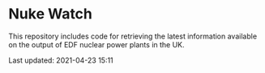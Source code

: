 # Nuke Watch

This repository includes code for retrieving the latest information available on the output of EDF nuclear power plants in the UK.

Last updated: 2021-04-23 15:11